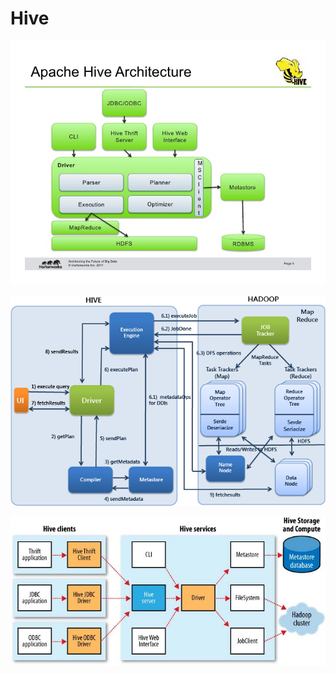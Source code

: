 # Hive

![](integration-of-hive-and-hbase-5-728.jpg)

![](HiveArchitecture.JPG)

![](20130730112101750)